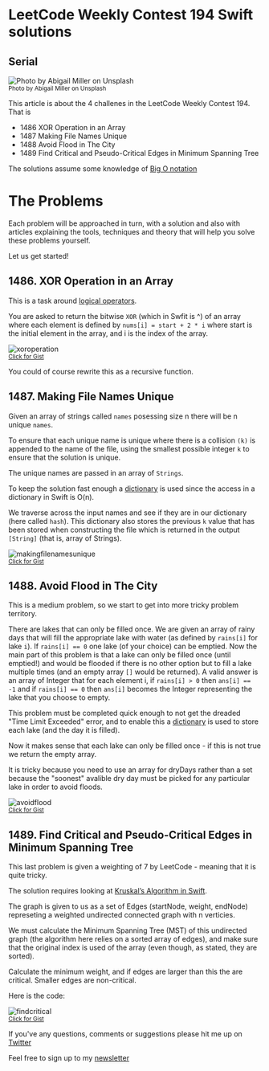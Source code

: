 # LeetCode Weekly Contest 194 Swift solutions
## Serial


![Photo by Abigail Miller on Unsplash](Images/photo-1532636653654-e243fbe850b1.jpeg)<br/>
<sub>Photo by Abigail Miller on Unsplash<sub>

This article is about the 4 challenes in the LeetCode Weekly Contest 194. That is
* 1486 XOR Operation in an Array
* 1487 Making File Names Unique
* 1488 Avoid Flood in The City
* 1489 Find Critical and Pseudo-Critical Edges in Minimum Spanning Tree

The solutions assume some knowledge of [Big O notation](https://medium.com/@stevenpcurtis.sc/beginners-big-o-for-swift-developers-c1ca94f2520)

# The Problems
Each problem will be approached in turn, with a solution and also with articles explaining the tools, techniques and theory that will help you solve these problems yourself.

Let us get started!

## 1486. XOR Operation in an Array
This is a task around [logical operators](https://medium.com/@stevenpcurtis.sc/logical-operators-in-swift-b20a1e9b53af).

You are asked to return the bitwise `XOR` (which in Swfit is ^) of an array where each element is defined by `nums[i] = start + 2 * i` where start is the initial element in the array, and i is the index of the array.

![xoroperation](Images/xoroperation.png)<br>
<sub>[Click for Gist](https://gist.github.com/stevencurtis/7f3e915c2b5b7838df10c4a02d475707)<sub>

You could of course rewrite this as a recursive function. 

## 1487. Making File Names Unique
Given an array of strings called `names` posessing size n there will be n unique `names`.

To ensure that each unique name is unique where there is a collision `(k)` is appended to the name of the file, using the smallest possible integer `k` to ensure that the solution is unique. 

The unique names are passed in an array of `Strings`.

To keep the solution fast enough a [dictionary](https://medium.com/@stevenpcurtis.sc/dictionary-in-swift-52b14d6cfa93) is used since the access in a dictionary in Swift is O(n).

We traverse across the input names and see if they are in our dictionary (here called `hash`). This dictionary also stores the previous `k` value that has been stored when constructing the file which is returned in the output `[String]` (that is, array of Strings).

![makingfilenamesunique](Images/makingfilenamesunique.png)<br>
<sub>[Click for Gist](https://gist.github.com/stevencurtis/485c483d95ea93cd0d6687d90d2261ee)<sub>

## 1488. Avoid Flood in The City

This is a medium problem, so we start to get into more tricky problem territory.

There are lakes that can only be filled once. We are given an array of rainy days that will fill the appropriate lake with water (as defined by `rains[i]` for lake `i`). If `rains[i] == 0` one lake (of your choice) can be emptied.
Now the main part of this problem is that a lake can only be filled once (until emptied!) and would be flooded if there is no other option but to fill a lake multiple times (and an empty array `[]` would be returned). 
A valid answer is an array of Integer that for each element i, if `rains[i] > 0` then `ans[i] == -1` and if `rains[i] == 0` then `ans[i]` becomes the Integer representing the lake that you choose to empty.

This problem must be completed quick enough to not get the dreaded "Time Limit Exceeded" error, and to enable this a [dictionary](https://medium.com/@stevenpcurtis.sc/dictionary-in-swift-52b14d6cfa93) is used to store each lake (and the day it is filled).

Now it makes sense  that each lake can only be filled once - if this is not true we return the empty array.

It is tricky because you need to use an array for dryDays rather than a set because the "soonest" avalible dry day must be picked for any particular lake in order to avoid floods.

![avoidflood](Images/avoidflood.png)<br>
<sub>[Click for Gist](https://gist.github.com/stevencurtis/b3553c4d18982b70a226ce8f3401f5f3)<sub>

## 1489. Find Critical and Pseudo-Critical Edges in Minimum Spanning Tree

This last problem is given a weighting of 7 by LeetCode - meaning that it is quite tricky.

The solution requires looking at [Kruskal’s Algorithm in Swift](ttps://medium.com/@stevenpcurtis.sc/kruskals-algorithm-in-swift-717ec98a7245?sk=662a888b2b3293ad3af12a0ad83d120a).

The graph is given to us as a set of Edges (startNode, weight, endNode) represeting a weighted undirected connected graph with n verticies. 

We must calculate the Minimum Spanning Tree (MST) of this undirected graph (the algorithm here relies on a sorted array of edges), and make sure that the original index is used of the array (even though, as stated, they are sorted).

Calculate the minimum weight, and if edges are larger than this the are critical. Smaller edges are non-critical.

Here is the code:


![findcritical](Images/findcritical.png)<br>
<sub>[Click for Gist](https://gist.github.com/stevencurtis/08e744e46407c41b6b1d7fe3a7e18e7a)<sub>

If you've any questions, comments or suggestions please hit me up on [Twitter](https://twitter.com/stevenpcurtis) 

Feel free to sign up to my [newsletter](https://slidetosubscribe.com/embed/swiftcoding/)
